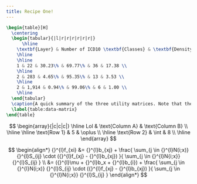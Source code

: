 ```yaml
---
title: Recipe One!
---
```


```latex
\begin{table}[H]
  \centering
  \begin{tabular}{|l|r|r|r|r|r|r|}
      \hline
    \textbf{Layer} & Number of ICD10 \textbf{Classes} & \textbf{Density} & \textbf{Sparsity} & \textbf{Max} Frequency & \textbf{Mean} (Non-Zero) Frequency \\
    \hline
    \hline
    1 & 22 & 30.23\% & 69.77\% & 36 & 17.38 \\
    \hline
    2 & 283 & 4.65\% & 95.35\% & 13 & 3.53 \\
    \hline
    2 & 1,914 & 0.94\% & 99.06\% & 6 & 1.00 \\
    \hline
  \end{tabular}
  \caption{A quick summary of the three utility matrices. Note that the minimum frequency is always zero.}
  \label{table:data-matrix}
\end{table}
```

<!-- Use `array` since `table` is only for text-mode. -->

$$
\begin{array}{|c|c|c|}
    \hline
    Lol & \text{Column A} & \text{Column B} \\
    \hline
    \hline
    \text{Row 1} & 5 & \oplus \\ \hline
    \text{Row 2} & \int & 8 \\ \hline
\end{array}
$$

$$
\begin{align*}
{}^{l}f_{xi}
&= {}^{l}b_{xj} + \frac{
  \sum_{j \in {}^{l}N(i;x)} {}^{l}S_{ij} \cdot ({}^{l}f_{xj} - {}^{l}b_{xj})
 }{
  \sum_{j \in {}^{l}N{i;x}} {}^{l}S_{ij}
 } \\
&= ({}^{l}\mu + {}^{l}b_x + {}^{l}b_{i}) + \frac{
  \sum_{j \in {}^{l}N(i;x)} {}^{l}S_{ij} \cdot ({}^{l}f_{xj} - {}^{l}b_{xj})
 }{
  \sum_{j \in {}^{l}N{i;x}} {}^{l}S_{ij}
 }
\end{align*}
$$
